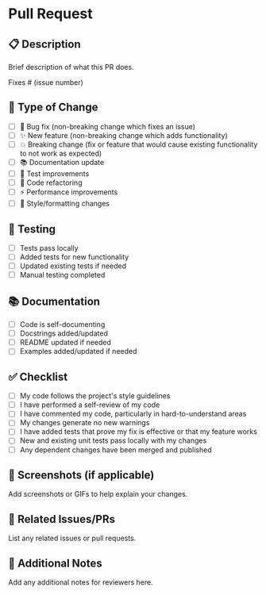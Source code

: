# Pull Request

## 📋 Description

Brief description of what this PR does.

Fixes # (issue number)

## 🔄 Type of Change

- [ ] 🐛 Bug fix (non-breaking change which fixes an issue)
- [ ] ✨ New feature (non-breaking change which adds functionality)
- [ ] 💥 Breaking change (fix or feature that would cause existing functionality to not work as expected)
- [ ] 📚 Documentation update
- [ ] 🧪 Test improvements
- [ ] 🔧 Code refactoring
- [ ] ⚡ Performance improvements
- [ ] 🎨 Style/formatting changes

## 🧪 Testing

- [ ] Tests pass locally
- [ ] Added tests for new functionality
- [ ] Updated existing tests if needed
- [ ] Manual testing completed

## 📚 Documentation

- [ ] Code is self-documenting
- [ ] Docstrings added/updated
- [ ] README updated if needed
- [ ] Examples added/updated if needed

## ✅ Checklist

- [ ] My code follows the project's style guidelines
- [ ] I have performed a self-review of my code
- [ ] I have commented my code, particularly in hard-to-understand areas
- [ ] My changes generate no new warnings
- [ ] I have added tests that prove my fix is effective or that my feature works
- [ ] New and existing unit tests pass locally with my changes
- [ ] Any dependent changes have been merged and published

## 📸 Screenshots (if applicable)

Add screenshots or GIFs to help explain your changes.

## 🔗 Related Issues/PRs

List any related issues or pull requests.

## 🎯 Additional Notes

Add any additional notes for reviewers here.
